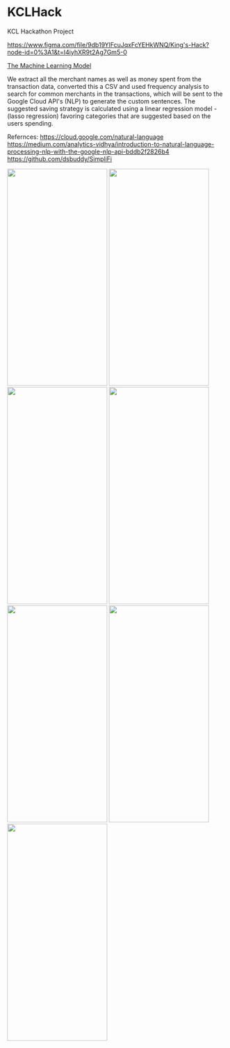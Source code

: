 # KCLHack
KCL Hackathon Project

https://www.figma.com/file/9db19YlFcuJqxFcYEHkWNQ/King's-Hack?node-id=0%3A1&t=I4iyhXR9t2Ag7Gm5-0

<ins>The Machine Learning Model</ins>

We extract all the merchant names as well as money spent from the transaction data, converted this a CSV and used frequency analysis to search for common merchants in the transactions, which will be sent to the Google Cloud API's (NLP) to generate the custom sentences. The suggested saving strategy is calculated using a linear regression model - (lasso regression) favoring categories that are suggested based on the users spending.

Refernces: 
https://cloud.google.com/natural-language
https://medium.com/analytics-vidhya/introduction-to-natural-language-processing-nlp-with-the-google-nlp-api-bddb2f2826b4
https://github.com/dsbuddy/SimpliFi

<img src="https://user-images.githubusercontent.com/22798773/202869772-8c7ee845-e2dc-44d8-baee-de2b6293aefd.png" width="230" height="500"> 
<img src="https://user-images.githubusercontent.com/22798773/202869769-9db0f795-2f3e-408c-8d4a-b140728ae036.png" width="230" height="500"> 
<img src="https://user-images.githubusercontent.com/22798773/202869773-123ad0c7-3b61-4057-bade-8ee43d92a658.png" width="230" height="500">
<img src="https://user-images.githubusercontent.com/22798773/202869766-9e32c9a9-a7ac-4e75-8006-8ff166a6a5c3.png" width="230" height="500">
<img src="https://user-images.githubusercontent.com/22798773/202869776-824c2c6c-8e4d-4fff-b53a-e27dfdaeab85.png" width="230" height="500"> 
<img src="https://user-images.githubusercontent.com/22798773/202869778-d5694098-bcee-460b-b8a1-de40d477ede3.png" width="230" height="500"> 
<img src="https://user-images.githubusercontent.com/22798773/202869777-8d3a1dd4-4c49-40f4-bc9f-e6c2a92cd365.png" width="230" height="500"> 

